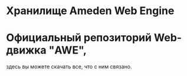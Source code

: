 Хранилище Ameden Web Engine
===

Официальный репозиторий Web-движка "AWE",
===
здесь вы можете скачать все, что с ним связано.
